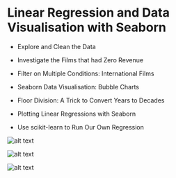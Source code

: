 # Linear Regression and Data Visualisation with Seaborn


- Explore and Clean the Data


- Investigate the Films that had Zero Revenue


- Filter on Multiple Conditions: International Films


- Seaborn Data Visualisation: Bubble Charts


- Floor Division: A Trick to Convert Years to Decades


- Plotting Linear Regressions with Seaborn


- Use scikit-learn to Run Our Own Regression


![alt text](?raw=true)

![alt text](?raw=true)

![alt text](?raw=true)